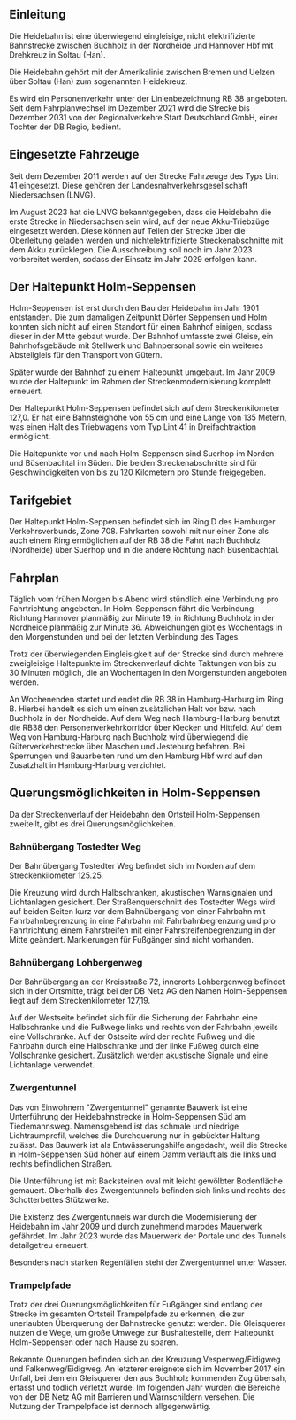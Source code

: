 ## Einleitung
Die Heidebahn ist eine überwiegend eingleisige, nicht elektrifizierte Bahnstrecke zwischen Buchholz in der Nordheide und Hannover Hbf mit Drehkreuz in Soltau (Han).

Die Heidebahn gehört mit der Amerikalinie zwischen Bremen und Uelzen über Soltau (Han) zum sogenannten Heidekreuz.

Es wird ein Personenverkehr unter der Linienbezeichnung RB 38 angeboten. Seit dem Fahrplanwechsel im Dezember 2021 wird die Strecke bis Dezember 2031 von der Regionalverkehre Start Deutschland GmbH, einer Tochter der DB Regio, bedient.

## Eingesetzte Fahrzeuge

Seit dem Dezember 2011 werden auf der Strecke Fahrzeuge des Typs Lint 41 eingesetzt. Diese gehören der Landesnahverkehrsgesellschaft Niedersachsen (LNVG).

Im August 2023 hat die LNVG bekanntgegeben, dass die Heidebahn die erste Strecke in Niedersachsen sein wird, auf der neue Akku-Triebzüge eingesetzt werden. Diese können auf Teilen der Strecke über die Oberleitung geladen werden und nichtelektrifizierte Streckenabschnitte mit dem Akku zurücklegen. Die Ausschreibung soll noch im Jahr 2023 vorbereitet werden, sodass der Einsatz im Jahr 2029 erfolgen kann.

## Der Haltepunkt Holm-Seppensen
Holm-Seppensen ist erst durch den Bau der Heidebahn im Jahr 1901 entstanden. Die zum damaligen Zeitpunkt Dörfer Seppensen und Holm konnten sich nicht auf einen Standort für einen Bahnhof einigen, sodass dieser in der Mitte gebaut wurde. Der Bahnhof umfasste zwei Gleise, ein Bahnhofsgebäude mit Stellwerk und Bahnpersonal sowie ein weiteres Abstellgleis für den Transport von Gütern.

Später wurde der Bahnhof zu einem Haltepunkt umgebaut. Im Jahr 2009 wurde der Haltepunkt im Rahmen der Streckenmodernisierung komplett erneuert.

Der Haltepunkt Holm-Seppensen befindet sich auf dem Streckenkilometer 127,0. Er hat eine Bahnsteighöhe von 55 cm und eine Länge von 135 Metern, was einen Halt des Triebwagens vom Typ Lint 41 in Dreifachtraktion ermöglicht.

Die Haltepunkte vor und nach Holm-Seppensen sind Suerhop im Norden und Büsenbachtal im Süden. Die beiden Streckenabschnitte sind für Geschwindigkeiten von bis zu 120 Kilometern pro Stunde freigegeben.

## Tarifgebiet
Der Haltepunkt Holm-Seppensen befindet sich im Ring D des Hamburger Verkehrsverbunds, Zone 708. Fahrkarten sowohl mit nur einer Zone als auch einem Ring ermöglichen auf der RB 38 die Fahrt nach Buchholz (Nordheide) über Suerhop und in die andere Richtung nach Büsenbachtal.
## Fahrplan
Täglich vom frühen Morgen bis Abend wird stündlich eine Verbindung pro Fahrtrichtung angeboten. In Holm-Seppensen fährt die Verbindung Richtung Hannover planmäßig zur Minute 19, in Richtung Buchholz in der Nordheide planmäßig zur Minute 36. Abweichungen gibt es Wochentags in den Morgenstunden und bei der letzten Verbindung des Tages.

Trotz der überwiegenden Eingleisigkeit auf der Strecke sind durch mehrere zweigleisige Haltepunkte im Streckenverlauf dichte Taktungen von bis zu 30 Minuten möglich, die an Wochentagen in den Morgenstunden angeboten werden.

An Wochenenden startet und endet die RB 38 in Hamburg-Harburg im Ring B. Hierbei handelt es sich um einen zusätzlichen Halt vor bzw. nach Buchholz in der Nordheide. Auf dem Weg nach Hamburg-Harburg benutzt die RB38 den Personenverkehrkorridor über Klecken und Hittfeld. Auf dem Weg von Hamburg-Harburg nach Buchholz wird überwiegend die Güterverkehrstrecke über Maschen und Jesteburg befahren. Bei Sperrungen und Bauarbeiten rund um den Hamburg Hbf wird auf den Zusatzhalt in Hamburg-Harburg verzichtet.

## Querungsmöglichkeiten in Holm-Seppensen
Da der Streckenverlauf der Heidebahn den Ortsteil Holm-Seppensen zweiteilt, gibt es drei Querungsmöglichkeiten.

### Bahnübergang Tostedter Weg
Der Bahnübergang Tostedter Weg befindet sich im Norden auf dem Streckenkilometer 125.25.

Die Kreuzung wird durch Halbschranken, akustischen Warnsignalen und Lichtanlagen gesichert. Der Straßenquerschnitt des Tostedter Wegs wird auf beiden Seiten kurz vor dem Bahnübergang von einer Fahrbahn mit Fahrbahnbegrenzung in eine Fahrbahn mit Fahrbahnbegrenzung und pro Fahrtrichtung einem Fahrstreifen mit einer Fahrstreifenbegrenzung in der Mitte geändert. Markierungen für Fußgänger sind nicht vorhanden.

### Bahnübergang Lohbergenweg
Der Bahnübergang an der Kreisstraße 72, innerorts Lohbergenweg befindet sich in der Ortsmitte, trägt bei der DB Netz AG den Namen Holm-Seppensen liegt auf dem Streckenkilometer 127,19. 

Auf der Westseite befindet sich für die Sicherung der Fahrbahn eine Halbschranke und die Fußwege links und rechts von der Fahrbahn jeweils eine Vollschranke. Auf der Ostseite wird der rechte Fußweg und die Fahrbahn durch eine Halbschranke und der linke Fußweg durch eine Vollschranke gesichert. Zusätzlich werden akustische Signale und eine Lichtanlage verwendet.

### Zwergentunnel
Das von Einwohnern "Zwergentunnel" genannte Bauwerk ist eine Unterführung der Heidebahnstrecke in Holm-Seppensen Süd am Tiedemannsweg. Namensgebend ist das schmale und niedrige Lichtraumprofil, welches die Durchquerung nur in gebückter Haltung zulässt. Das Bauwerk ist als Entwässerungshilfe angedacht, weil die Strecke in Holm-Seppensen Süd höher auf einem Damm verläuft als die links und rechts befindlichen Straßen. 

Die Unterführung ist mit Backsteinen oval mit leicht gewölbter Bodenfläche gemauert. Oberhalb des Zwergentunnels befinden sich links und rechts des Schotterbettes Stützwerke.

Die Existenz des Zwergentunnels war durch die Modernisierung der Heidebahn im Jahr 2009 und durch zunehmend marodes Mauerwerk gefährdet. Im Jahr 2023 wurde das Mauerwerk der Portale und des Tunnels detailgetreu erneuert.

Besonders nach starken Regenfällen steht der Zwergentunnel unter Wasser.

### Trampelpfade 
Trotz der drei Querungsmöglichkeiten für Fußgänger sind entlang der Strecke im gesamten Ortsteil Trampelpfade zu erkennen, die zur unerlaubten Überquerung der Bahnstrecke genutzt werden. Die Gleisquerer nutzen die Wege, um große Umwege zur Bushaltestelle, dem Haltepunkt Holm-Seppensen oder nach Hause zu sparen. 

Bekannte Querungen befinden sich an der Kreuzung Vesperweg/Eidigweg und Falkenweg/Eidigweg. An letzterer ereignete sich im November 2017 ein Unfall, bei dem ein Gleisquerer den aus Buchholz kommenden Zug übersah, erfasst und tödlich verletzt wurde. Im folgenden Jahr wurden die Bereiche von der DB Netz AG mit Barrieren und Warnschildern versehen. Die Nutzung der Trampelpfade ist dennoch allgegenwärtig.
